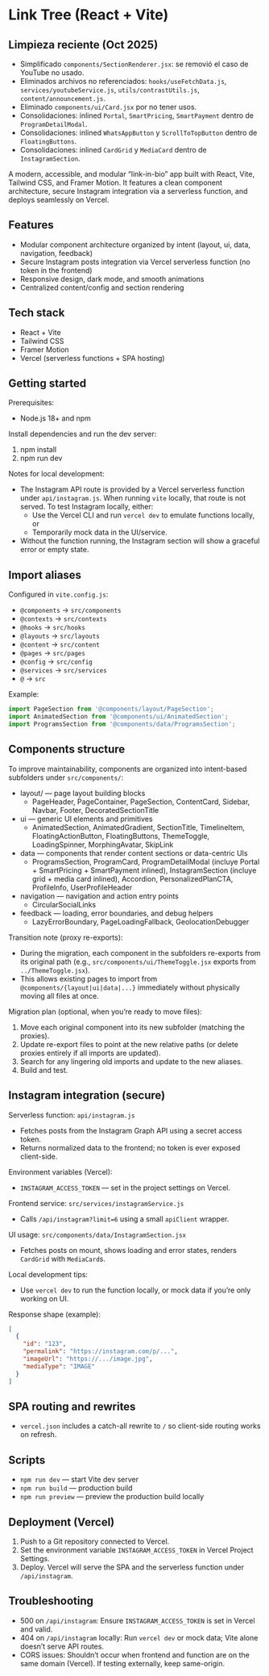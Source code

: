 # Link Tree (React + Vite)

## Limpieza reciente (Oct 2025)

- Simplificado `components/SectionRenderer.jsx`: se removió el caso de YouTube no usado.
- Eliminados archivos no referenciados: `hooks/useFetchData.js`, `services/youtubeService.js`, `utils/contrastUtils.js`, `content/announcement.js`.
- Eliminado `components/ui/Card.jsx` por no tener usos.
- Consolidaciones: inlined `Portal`, `SmartPricing`, `SmartPayment` dentro de `ProgramDetailModal`.
- Consolidaciones: inlined `WhatsAppButton` y `ScrollToTopButton` dentro de `FloatingButtons`.
- Consolidaciones: inlined `CardGrid` y `MediaCard` dentro de `InstagramSection`.

A modern, accessible, and modular “link-in-bio” app built with React, Vite, Tailwind CSS, and Framer Motion. It features a clean component architecture, secure Instagram integration via a serverless function, and deploys seamlessly on Vercel.

## Features

- Modular component architecture organized by intent (layout, ui, data, navigation, feedback)
- Secure Instagram posts integration via Vercel serverless function (no token in the frontend)
- Responsive design, dark mode, and smooth animations
- Centralized content/config and section rendering

## Tech stack

- React + Vite
- Tailwind CSS
- Framer Motion
- Vercel (serverless functions + SPA hosting)

## Getting started

Prerequisites:

- Node.js 18+ and npm

Install dependencies and run the dev server:

1. npm install
2. npm run dev

Notes for local development:

- The Instagram API route is provided by a Vercel serverless function under `api/instagram.js`. When running `vite` locally, that route is not served. To test Instagram locally, either:
  - Use the Vercel CLI and run `vercel dev` to emulate functions locally, or
  - Temporarily mock data in the UI/service.
- Without the function running, the Instagram section will show a graceful error or empty state.

## Import aliases

Configured in `vite.config.js`:

- `@components` → `src/components`
- `@contexts` → `src/contexts`
- `@hooks` → `src/hooks`
- `@layouts` → `src/layouts`
- `@content` → `src/content`
- `@pages` → `src/pages`
- `@config` → `src/config`
- `@services` → `src/services`
- `@` → `src`

Example:

```js
import PageSection from '@components/layout/PageSection';
import AnimatedSection from '@components/ui/AnimatedSection';
import ProgramsSection from '@components/data/ProgramsSection';
```

## Components structure

To improve maintainability, components are organized into intent-based subfolders under `src/components/`:

- layout/ — page layout building blocks
  - PageHeader, PageContainer, PageSection, ContentCard, Sidebar, Navbar, Footer, DecoratedSectionTitle
- ui — generic UI elements and primitives
  - AnimatedSection, AnimatedGradient, SectionTitle, TimelineItem, FloatingActionButton, FloatingButtons, ThemeToggle, LoadingSpinner, MorphingAvatar, SkipLink
- data — components that render content sections or data-centric UIs
  - ProgramsSection, ProgramCard, ProgramDetailModal (incluye Portal + SmartPricing + SmartPayment inlined), InstagramSection (incluye grid + media card inlined), Accordion, PersonalizedPlanCTA, ProfileInfo, UserProfileHeader
- navigation — navigation and action entry points
  - CircularSocialLinks
- feedback — loading, error boundaries, and debug helpers
  - LazyErrorBoundary, PageLoadingFallback, GeolocationDebugger

Transition note (proxy re-exports):

- During the migration, each component in the subfolders re-exports from its original path (e.g., `src/components/ui/ThemeToggle.jsx` exports from `../ThemeToggle.jsx`).
- This allows existing pages to import from `@components/{layout|ui|data|...}` immediately without physically moving all files at once.

Migration plan (optional, when you’re ready to move files):

1. Move each original component into its new subfolder (matching the proxies).
2. Update re-export files to point at the new relative paths (or delete proxies entirely if all imports are updated).
3. Search for any lingering old imports and update to the new aliases.
4. Build and test.

## Instagram integration (secure)

Serverless function: `api/instagram.js`

- Fetches posts from the Instagram Graph API using a secret access token.
- Returns normalized data to the frontend; no token is ever exposed client-side.

Environment variables (Vercel):

- `INSTAGRAM_ACCESS_TOKEN` — set in the project settings on Vercel.

Frontend service: `src/services/instagramService.js`

- Calls `/api/instagram?limit=6` using a small `apiClient` wrapper.

UI usage: `src/components/data/InstagramSection.jsx`

- Fetches posts on mount, shows loading and error states, renders `CardGrid` with `MediaCard`s.

Local development tips:

- Use `vercel dev` to run the function locally, or mock data if you’re only working on UI.

Response shape (example):

```json
[
  {
    "id": "123",
    "permalink": "https://instagram.com/p/...",
    "imageUrl": "https://.../image.jpg",
    "mediaType": "IMAGE"
  }
]
```

## SPA routing and rewrites

- `vercel.json` includes a catch-all rewrite to `/` so client-side routing works on refresh.

## Scripts

- `npm run dev` — start Vite dev server
- `npm run build` — production build
- `npm run preview` — preview the production build locally

## Deployment (Vercel)

1. Push to a Git repository connected to Vercel.
2. Set the environment variable `INSTAGRAM_ACCESS_TOKEN` in Vercel Project Settings.
3. Deploy. Vercel will serve the SPA and the serverless function under `/api/instagram`.

## Troubleshooting

- 500 on `/api/instagram`: Ensure `INSTAGRAM_ACCESS_TOKEN` is set in Vercel and valid.
- 404 on `/api/instagram` locally: Run `vercel dev` or mock data; Vite alone doesn’t serve API routes.
- CORS issues: Shouldn’t occur when frontend and function are on the same domain (Vercel). If testing externally, keep same-origin.
